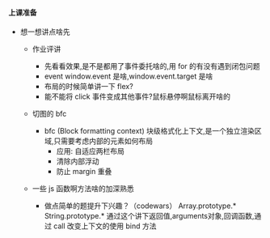 #### 上课准备

+   想一想讲点啥先
    
    +   作业评讲
        
        +   先看看效果,是不是都用了事件委托啥的,用 for 的有没有遇到闭包问题
        +   event window.event 是啥,window.event.target 是啥
        +   布局的时候简单讲一下 flex?
        +   能不能将 click 事件变成其他事件?鼠标悬停啊鼠标离开啥的
    
    +   切图的 bfc
        +   bfc (Block formatting context) 块级格式化上下文,是一个独立渲染区域,只需要考虑内部的元素如何布局
            +   应用: 自适应两栏布局
            +   清除内部浮动
            +   防止 margin 重叠
    
    +   一些 js 函数啊方法啥的加深熟悉
        +   做点简单的题提升下兴趣？（codewars）
            Array.prototype.*
            String.prototype.*
            通过这个讲下返回值,arguments对象,回调函数,通过 call 改变上下文的使用
            bind 方法
            <!--currying 柯里化-->